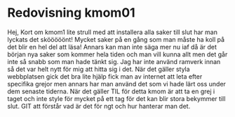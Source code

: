 ---
---
Redovisning kmom01
=========================


Hej,
Kort om kmom1 lite strull med att installera alla saker till slut har man lyckats det skööööönt! Mycket saker på en gång som man måste ha koll på det blir en hel del att läsa! Annars kan man inte säga mer nu iaf då är det början nya saker som kommer hela tiden och man vill kunna allt men det går inte så snabb som man hade tänkt sig. Jag har inte använd ramverk innan så det var helt nytt för mig att hitta sig i det. När det gäller styla webbplatsen gick det bra lite hjälp fick man av internet att leta efter specifika grejor men annars har man använd det som vi hade lärt oss under dem senaste tiderna. När det gäller TIL för detta kmom är att ta en grej i taget och inte style för mycket på ett tag för det kan blir stora bekymmer till slut. GIT att förstår vad är det för ngt och hur hanterar man det.

